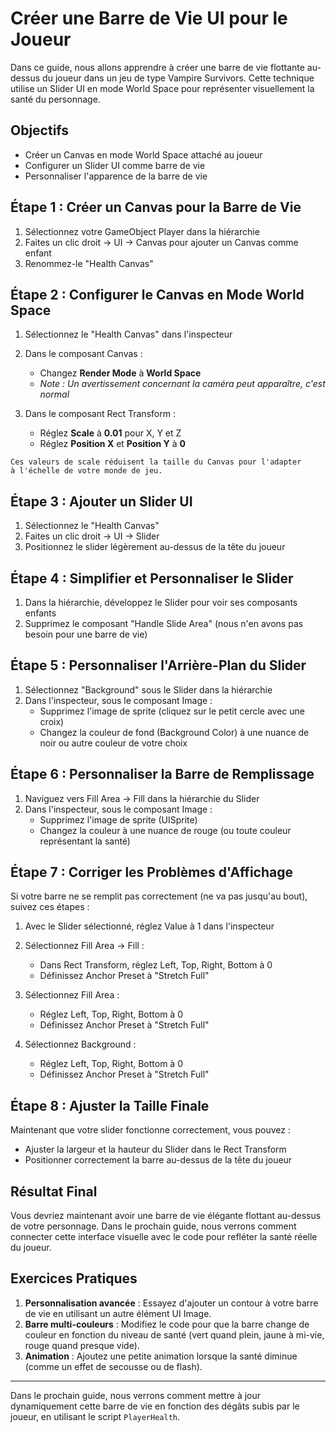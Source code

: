 # Créer une Barre de Vie UI pour le Joueur

Dans ce guide, nous allons apprendre à créer une barre de vie flottante au-dessus du joueur dans un jeu de type Vampire Survivors. Cette technique utilise un Slider UI en mode World Space pour représenter visuellement la santé du personnage.

## Objectifs
- Créer un Canvas en mode World Space attaché au joueur
- Configurer un Slider UI comme barre de vie
- Personnaliser l'apparence de la barre de vie

## Étape 1 : Créer un Canvas pour la Barre de Vie

1. Sélectionnez votre GameObject Player dans la hiérarchie
2. Faites un clic droit → UI → Canvas pour ajouter un Canvas comme enfant
3. Renommez-le "Health Canvas"

## Étape 2 : Configurer le Canvas en Mode World Space

1. Sélectionnez le "Health Canvas" dans l'inspecteur
2. Dans le composant Canvas :
   - Changez **Render Mode** à **World Space**
   - *Note : Un avertissement concernant la caméra peut apparaître, c'est normal*

3. Dans le composant Rect Transform :
   - Réglez **Scale** à **0.01** pour X, Y et Z
   - Réglez **Position X** et **Position Y** à **0**

```
Ces valeurs de scale réduisent la taille du Canvas pour l'adapter
à l'échelle de votre monde de jeu.
```

## Étape 3 : Ajouter un Slider UI

1. Sélectionnez le "Health Canvas"
2. Faites un clic droit → UI → Slider
3. Positionnez le slider légèrement au-dessus de la tête du joueur

## Étape 4 : Simplifier et Personnaliser le Slider

1. Dans la hiérarchie, développez le Slider pour voir ses composants enfants
2. Supprimez le composant "Handle Slide Area" (nous n'en avons pas besoin pour une barre de vie)

## Étape 5 : Personnaliser l'Arrière-Plan du Slider

1. Sélectionnez "Background" sous le Slider dans la hiérarchie
2. Dans l'inspecteur, sous le composant Image :
   - Supprimez l'image de sprite (cliquez sur le petit cercle avec une croix)
   - Changez la couleur de fond (Background Color) à une nuance de noir ou autre couleur de votre choix

## Étape 6 : Personnaliser la Barre de Remplissage

1. Naviguez vers Fill Area → Fill dans la hiérarchie du Slider
2. Dans l'inspecteur, sous le composant Image :
   - Supprimez l'image de sprite (UISprite)
   - Changez la couleur à une nuance de rouge (ou toute couleur représentant la santé)

## Étape 7 : Corriger les Problèmes d'Affichage

Si votre barre ne se remplit pas correctement (ne va pas jusqu'au bout), suivez ces étapes :

1. Avec le Slider sélectionné, réglez Value à 1 dans l'inspecteur
2. Sélectionnez Fill Area → Fill :
   - Dans Rect Transform, réglez Left, Top, Right, Bottom à 0
   - Définissez Anchor Preset à "Stretch Full"

3. Sélectionnez Fill Area :
   - Réglez Left, Top, Right, Bottom à 0
   - Définissez Anchor Preset à "Stretch Full"

4. Sélectionnez Background :
   - Réglez Left, Top, Right, Bottom à 0
   - Définissez Anchor Preset à "Stretch Full"

## Étape 8 : Ajuster la Taille Finale

Maintenant que votre slider fonctionne correctement, vous pouvez :
- Ajuster la largeur et la hauteur du Slider dans le Rect Transform
- Positionner correctement la barre au-dessus de la tête du joueur

## Résultat Final

Vous devriez maintenant avoir une barre de vie élégante flottant au-dessus de votre personnage. Dans le prochain guide, nous verrons comment connecter cette interface visuelle avec le code pour refléter la santé réelle du joueur.

## Exercices Pratiques

1. **Personnalisation avancée** : Essayez d'ajouter un contour à votre barre de vie en utilisant un autre élément UI Image.
2. **Barre multi-couleurs** : Modifiez le code pour que la barre change de couleur en fonction du niveau de santé (vert quand plein, jaune à mi-vie, rouge quand presque vide).
3. **Animation** : Ajoutez une petite animation lorsque la santé diminue (comme un effet de secousse ou de flash).

---

Dans le prochain guide, nous verrons comment mettre à jour dynamiquement cette barre de vie en fonction des dégâts subis par le joueur, en utilisant le script `PlayerHealth`.
